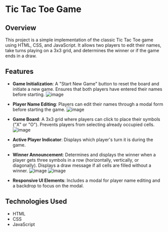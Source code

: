 # Tic Tac Toe Game

## Overview

This project is a simple implementation of the classic Tic Tac Toe game using HTML, CSS, and JavaScript. It allows two players to edit their names, take turns playing on a 3x3 grid, and determines the winner or if the game ends in a draw.

## Features

- **Game Initialization**: A "Start New Game" button to reset the board and initiate a new game. Ensures that both players have entered their names before starting.
![image](https://github.com/user-attachments/assets/2c865109-f152-475c-b1b3-feb87c5774b9)
- **Player Name Editing**: Players can edit their names through a modal form before starting the game.
![image](https://github.com/user-attachments/assets/b81d8e90-9e5f-4aa4-8a50-7cbf9e1f07e1)

- **Game Board**: A 3x3 grid where players can click to place their symbols ("X" or "O"). Prevents players from selecting already occupied cells.
![image](https://github.com/user-attachments/assets/6515742c-bee1-43fc-b7a0-5ae46febe53e)

- **Active Player Indicator**: Displays which player's turn it is during the game.
- **Winner Announcement**: Determines and displays the winner when a player gets three symbols in a row (horizontally, vertically, or diagonally). Displays a draw message if all cells are filled without a winner.
![image](https://github.com/user-attachments/assets/1921cde7-3a8a-47b8-8143-360800b4f7a7)
![image](https://github.com/user-attachments/assets/31f7679f-bf66-49fb-83be-f4b7d9ee0206)
- **Responsive UI Elements**: Includes a modal for player name editing and a backdrop to focus on the modal.

## Technologies Used
- HTML
- CSS
- JavaScript

